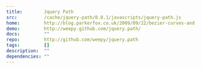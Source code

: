 ```yaml
---
title:        Jquery Path
src:          /cache/jquery-path/0.0.1/javascripts/jquery-path.js
home:         http://blog.parkerfox.co.uk/2009/09/22/bezier-curves-and-arcs-in-jquery/
demo:         http://weepy.github.com/jquery.path/
docs:         ""
repo:         http://github.com/weepy/jquery.path
tags:         []
description:  ""
dependencies: ""
---
```


